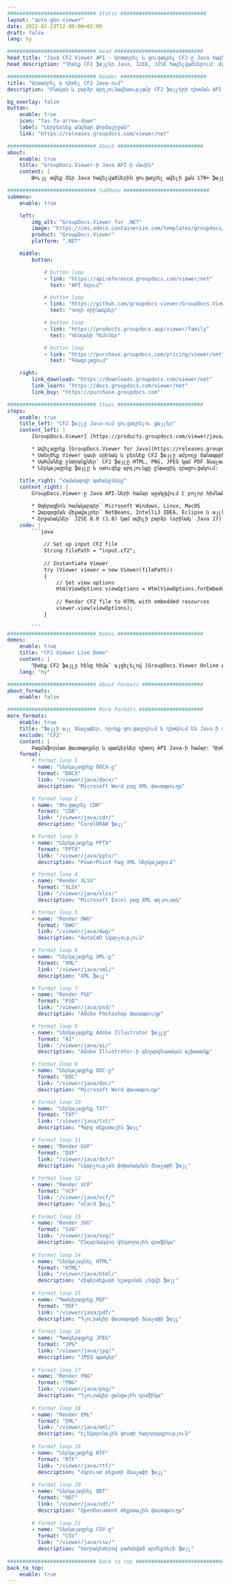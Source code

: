 ```yaml
---
############################# Static ############################
layout: "auto-gen-viewer"
date: 2022-02-23T12:00:00+02:00
draft: false
lang: hy

############################# Head #############################
head_title: "Java CF2 Viewer API - Արտադրել և ցուցադրել CF2-ը Java հավելվածներում"
head_description: "Դիտեք CF2 ֆայլեր Java, J2EE, J2SE հավելվածներում: Աջակցում է 170+ փաստաթղթերի և պատկերի ֆայլերի ձևաչափերի դիտում HTML, PDF կամ պատկերի ռեժիմում՝ առաջադեմ գործառույթներով՝ փաստաթղթերի դիտման ընտրանքները կառավարելու համար:"

############################# Header ############################
title: "Արտադրել և դիտել CF2 Java-ում" 
description: "Բնական և բարձր արդյունավետությամբ CF2 ֆայլերի դիտման API Java, J2EE և J2SE հիմնված հավելվածների համար, որն աջակցում է լրացուցիչ հնարավորությունների լայն շրջանակ՝ ելքային փաստաթղթի ձևաչափը հարմարեցնելու համար:" 

bg_overlay: false
button:
    enable: true
    icon: "fas fa-arrow-down"
    label: "Ներբեռնեք անվճար փորձաշրջան"
    link: "https://releases.groupdocs.com/viewer/net"

############################# About ############################
about:
    enable: true
    title: "GroupDocs.Viewer-ի Java API-ի մասին" 
    content: |
        Թույլ տվեք ձեր Java հավելվածներին ցուցադրել ավելի քան 170+ ֆայլի ձևաչափեր HTML, PDF կամ պատկերի ռեժիմներում՝ օգտագործելով GroupDocs.Viewer Java API-ների համար՝ առանց որևէ լրացուցիչ ծրագրաշարի տեղադրման; ինչպիսիք են Microsoft Office, Apache Open Office, Adobe Acrobat Reader և այլն: Մշակողները կարող են հեշտությամբ դիտել բոլոր հայտնի պատկերները և փաստաթղթերի տեսակները, ներառյալ Microsoft Office, OpenDocument, HTML, PDF, Archive, Diagrams, Photoshop, AutoCAD և ծրագրավորման լեզուների ձևաչափերը Java հավելվածների ներսում: արագ և բարձրորակ մատուցում։

############################# SubMenu ############################
submenu:
    enable: true

    left:
        img_alt: "GroupDocs.Viewer for .NET"
        image: "https://cms.admin.containerize.com/templates/groupdocs/images/product-logos/90x90-noborder/groupdocs-viewer-net.png"
        product: "GroupDocs.Viewer"
        platform: ".NET"

    middle:
        button:

            # button loop
            - link: "https://apireference.groupdocs.com/viewer/net"
              text: "API հղում"

            # button loop
            - link: "https://github.com/groupdocs-viewer/GroupDocs.Viewer-for-.NET"
              text: "Կոդի օրինակներ"

            # button loop
            - link: "https://products.groupdocs.app/viewer/family"
              text: "Կենդանի Դեմոներ"

            # button loop
            - link: "https://purchase.groupdocs.com/pricing/viewer/net"
              text: "Գնագոյացում"

    right:
        link_download: "https://downloads.groupdocs.com/viewer/net"
        link_learn: "https://docs.groupdocs.com/viewer/net"
        link_buy: "https://purchase.groupdocs.com"

############################# Steps ############################
steps:
    enable: true
    title_left: "CF2 ֆայլը Java-ում ցուցադրելու քայլեր" 
    content_left: |
        [GroupDocs.Viewer] (https://products.groupdocs.com/viewer/java/) օգնությամբ դուք կարող եք մի քանի քայլով CF2-ը վերածել HTML, JPEG, PNG կամ PDF:

        * Ավելացրեք [GroupDocs.Viewer for Java](https://releases.groupdocs.com/viewer/java/) որպես կախվածություն ձեր նախագծին: 
        * Ստեղծեք Viewer դասի օրինակ և բեռնեք CF2 ֆայլը ամբողջ ճանապարհով: 
        * Սահմանեք ընտրանքներ՝ CF2 ֆայլը HTML, PNG, JPEG կամ PDF ձևաչափով վերածելու համար: 
        * Ներկայացրեք ֆայլը և ստուգեք արդյունքը ընթացիկ գրացուցակում: 
        
    title_right: "Համակարգի պահանջները" 
    content_right: |
        GroupDocs.Viewer-ը Java API-ների համար աջակցվում է բոլոր հիմնական հարթակներում և օպերացիոն համակարգերում: Նախքան ստորև նշված կոդը գործարկելը, համոզվեք, որ ձեր համակարգում տեղադրված են հետևյալ նախադրյալները.

        * Օպերացիոն համակարգեր՝ Microsoft Windows, Linux, MacOS 
        * Զարգացման միջավայրեր՝ NetBeans, IntelliJ IDEA, Eclipse և այլն: 
        * Շրջանակներ՝ J2SE 8.0 (1.8) կամ ավելի բարձր (օրինակ՝ Java 17) 
    code: |
        ```java
                        
            // Set up input CF2 file
            String filePath = "input.cf2";
        
            // Instantiate Viewer
            try (Viewer viewer = new Viewer(filePath))
            {
            	// Set view options 
            	HtmlViewOptions viewOptions = HtmlViewOptions.forEmbeddedResources();
                    
            	// Render CF2 file to HTML with embedded resources
            	viewer.view(viewOptions);
            }
             
        ```
############################# Demos ############################
demos:
    enable: true
    title: "CF2 Viewer Live Demo"
    content: |
        Դիտեք CF2 ֆայլը հենց հիմա՝ այցելելով [GroupDocs.Viewer Online Apps](https://products.groupdocs.app/viewer/cf2) կայքը:
    lang: "hy"

############################# About Formats ####################
about_formats:
    enable: false

############################# More Formats #####################
more_formats:
    enable: true
    title: "Ֆայլի այլ ձևաչափեր, որոնք ցուցադրվում և դիտվում են Java-ի միջոցով"
    exclude: "CF2"
    content: |
        Բազմաֆորմատ փաստաթղթեր և պատկերներ դիտող API Java-ի համար: Դիտեք ստորև ներկայացված ֆայլերի հայտնի ձևաչափերից մի քանիսը առանց արտաքին դիտողների:
    format: 
        # format loop 1
        - name: "Ներկայացրեք DOCX-ը"
          format: "DOCX"
          link: "/viewer/java/docx/"
          description: "Microsoft Word բաց XML փաստաթուղթ" 

        # format loop 2
        - name: "Ցուցադրել CDR" 
          format: "CDR"
          link: "/viewer/java/cdr/"
          description: "CorelDRAW ֆայլ" 

        # format loop 3
        - name: "Ներկայացրեք PPTX"
          format: "PPTX"
          link: "/viewer/java/pptx/"
          description: "PowerPoint Բաց XML ներկայացում" 

        # format loop 4
        - name: "Render XLSX"
          format: "XLSX"
          link: "/viewer/java/xlsx/"
          description: "Microsoft Excel բաց XML աղյուսակ" 

        # format loop 5
        - name: "Render DWG"
          format: "DWG"
          link: "/viewer/java/dwg/"
          description: "AutoCAD Նկարչություն"

        # format loop 6
        - name: "Ներկայացրեք XML-ը"
          format: "XML"
          link: "/viewer/java/xml/"
          description: "XML ֆայլ"

        # format loop 7
        - name: "Render PSD"
          format: "PSD"
          link: "/viewer/java/psd/"
          description: "Adobe Photoshop փաստաթուղթ"

        # format loop 8
        - name: "Ներկայացրեք Adobe Illustrator ֆայլը"
          format: "AI"
          link: "/viewer/java/ai/"
          description: "Adobe Illustrator-ի գեղարվեստական ​​աշխատանք"

        # format loop 9
        - name: "Ներկայացրեք DOC-ը"
          format: "DOC"
          link: "/viewer/java/doc/"
          description: "Microsoft Word փաստաթուղթ" 

        # format loop 10
        - name: "Ներկայացրեք TXT" 
          format: "TXT"
          link: "/viewer/java/txt/"
          description: "Պարզ տեքստային ֆայլ" 

        # format loop 11
        - name: "Render DXF" 
          format: "DXF"
          link: "/viewer/java/dxf/"
          description: "Նկարչության փոխանակման ձևաչափի ֆայլ"  
          
        # format loop 12
        - name: "Render VCF"
          format: "VCF"
          link: "/viewer/java/vcf/"
          description: "vCard ֆայլ"  
              
        # format loop 13
        - name: "Render SVG"
          format: "SVG"
          link: "/viewer/java/svg/"
          description: "Ընդարձակվող վեկտորային գրաֆիկա" 
          
        # format loop 14
        - name: "Ներկայացնել HTML"
          format: "HTML"
          link: "/viewer/java/html/"
          description: "Հիպերտեքստի նշագրման լեզվի ֆայլ" 
          
        # format loop 15
        - name: "Պատկերացրեք PDF"
          format: "PDF"
          link: "/viewer/java/pdf/"
          description: "Դյուրակիր փաստաթղթի ձևաչափի ֆայլ"
          
        # format loop 16
        - name: "Պատկերացրեք JPEG"
          format: "JPG"
          link: "/viewer/java/jpg/"
          description: "JPEG պատկեր"
          
        # format loop 17
        - name: "Render PNG"
          format: "PNG"
          link: "/viewer/java/png/"
          description: "Դյուրակիր ցանցային գրաֆիկա" 
          
        # format loop 18
        - name: "Render EML"
          format: "EML"
          link: "/viewer/java/eml/"
          description: "Էլեկտրոնային փոստի հաղորդագրություն" 
          
        # format loop 19
        - name: "Ներկայացրեք RTF"
          format: "RTF"
          link: "/viewer/java/rtf/"
          description: "Հարուստ տեքստի ձևաչափի ֆայլ" 
          
        # format loop 20
        - name: "Ներկայացնել ODT"
          format: "ODT"
          link: "/viewer/java/odt/"
          description: "OpenDocument տեքստային փաստաթուղթ" 
          
        # format loop 21
        - name: "Ներկայացրեք CSV-ը"
          format: "CSV"
          link: "/viewer/java/csv/"
          description: "Ստորակետերով բաժանված արժեքների ֆայլ" 
          
############################# Back to top ###############################
back_to_top:
    enable: true
---
```

